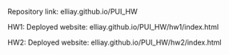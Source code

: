 Repository link: elliay.github.io/PUI_HW

HW1:
Deployed website: elliay.github.io/PUI_HW/hw1/index.html

HW2:
Deployed website: elliay.github.io/PUI_HW/hw2/index.html
